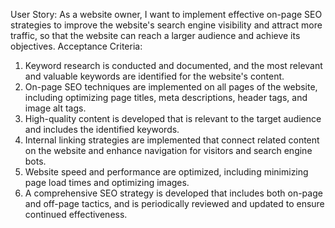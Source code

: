User Story:
As a website owner, I want to implement effective on-page SEO strategies to improve the website's search engine visibility and attract more traffic, so that the website can reach a larger audience and achieve its objectives.
Acceptance Criteria:

1. Keyword research is conducted and documented, and the most relevant and valuable keywords are identified for the website's content.
2. On-page SEO techniques are implemented on all pages of the website, including optimizing page titles, meta descriptions, header tags, and image alt tags.
3. High-quality content is developed that is relevant to the target audience and includes the identified keywords.
4. Internal linking strategies are implemented that connect related content on the website and enhance navigation for visitors and search engine bots.
5. Website speed and performance are optimized, including minimizing page load times and optimizing images.
6. A comprehensive SEO strategy is developed that includes both on-page and off-page tactics, and is periodically reviewed and updated to ensure continued effectiveness.


